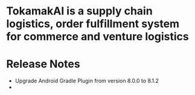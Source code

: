 # TokamakAI is a supply chain logistics, order fulfillment system for commerce and venture logistics


# Release Notes 
- Upgrade Android Gradle Plugin from version 8.0.0 to 8.1.2
- 